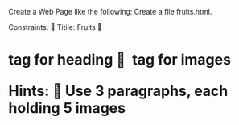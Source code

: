 Create a Web Page like the following:
Create a file fruits.html.

Constraints:
 Titile: Fruits
 <h1> tag for heading
 <img> tag for images
  
Hints:
 Use 3 paragraphs, each holding 5 images
